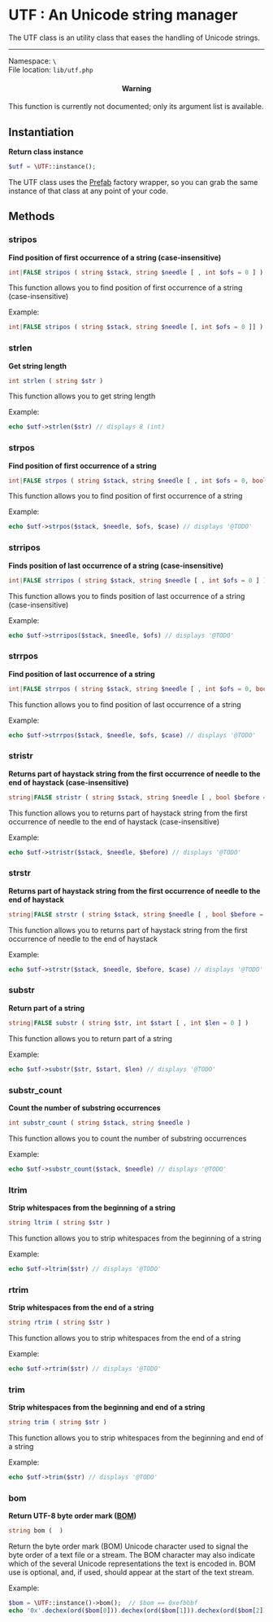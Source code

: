 # UTF : An Unicode string manager

The UTF class is an utility class that eases the handling of Unicode strings.

---

Namespace: `\` <br>
File location: `lib/utf.php`

<div class="alert alert-error"><h4 style="text-align:center">Warning</h4>
<p>This function is currently not documented; only its argument list is available.</p></div>

## Instantiation

**Return class instance**


```php
$utf = \UTF::instance();
```

The UTF class uses the [Prefab](prefab-registry) factory wrapper, so you can grab the same instance of that class at any point of your code.


## Methods


### stripos

**Find position of first occurrence of a string (case-insensitive)**

``` php
int|FALSE stripos ( string $stack, string $needle [ , int $ofs = 0 ] ) 
```

This function allows you to find position of first occurrence of a string (case-insensitive)

Example:

``` php
int|FALSE stripos ( string $stack, string $needle [, int $ofs = 0 ]] )
```

### strlen

**Get string length**

``` php
int strlen ( string $str ) 
```

This function allows you to get string length

Example:

``` php
echo $utf->strlen($str) // displays 8 (int)
```

### strpos

**Find position of first occurrence of a string**

``` php
int|FALSE strpos ( string $stack, string $needle [ , int $ofs = 0, bool $case = FALSE ] ] ) 
```

This function allows you to find position of first occurrence of a string

Example:

``` php
echo $utf->strpos($stack, $needle, $ofs, $case) // displays '@TODO' 
```

### strripos

**Finds position of last occurrence of a string (case-insensitive)**

``` php
int|FALSE strripos ( string $stack, string $needle [ , int $ofs = 0 ] ) 
```

This function allows you to finds position of last occurrence of a string (case-insensitive)

Example:

``` php
echo $utf->strripos($stack, $needle, $ofs) // displays '@TODO' 
```

### strrpos

**Find position of last occurrence of a string**

``` php
int|FALSE strrpos ( string $stack, string $needle [ , int $ofs = 0, bool $case = FALSE ] ] ) 
```

This function allows you to find position of last occurrence of a string

Example:

``` php
echo $utf->strrpos($stack, $needle, $ofs, $case) // displays '@TODO' 
```

### stristr

**Returns part of haystack string from the first occurrence of needle to the end of haystack (case-insensitive)**

``` php
string|FALSE stristr ( string $stack, string $needle [ , bool $before = FALSE ] ) 
```

This function allows you to returns part of haystack string from the first occurrence of needle to the end of haystack (case-insensitive)

Example:

``` php
echo $utf->stristr($stack, $needle, $before) // displays '@TODO' 
```

### strstr

**Returns part of haystack string from the first occurrence of needle to the end of haystack**

``` php
string|FALSE strstr ( string $stack, string $needle [ , bool $before = FALSE, bool $case = FALSE ] ] ) 
```

This function allows you to returns part of haystack string from the first occurrence of needle to the end of haystack

Example:

``` php
echo $utf->strstr($stack, $needle, $before, $case) // displays '@TODO' 
```

### substr

**Return part of a string**

``` php
string|FALSE substr ( string $str, int $start [ , int $len = 0 ] ) 
```

This function allows you to return part of a string

Example:

``` php
echo $utf->substr($str, $start, $len) // displays '@TODO' 
```

### substr_count

**Count the number of substring occurrences**

``` php
int substr_count ( string $stack, string $needle ) 
```

This function allows you to count the number of substring occurrences

Example:

``` php
echo $utf->substr_count($stack, $needle) // displays '@TODO' 
```

### ltrim

**Strip whitespaces from the beginning of a string**

``` php
string ltrim ( string $str ) 
```

This function allows you to strip whitespaces from the beginning of a string

Example:

``` php
echo $utf->ltrim($str) // displays '@TODO' 
```

### rtrim

**Strip whitespaces from the end of a string**

``` php
string rtrim ( string $str ) 
```

This function allows you to strip whitespaces from the end of a string

Example:

``` php
echo $utf->rtrim($str) // displays '@TODO' 
```

### trim

**Strip whitespaces from the beginning and end of a string**

``` php
string trim ( string $str ) 
```

This function allows you to strip whitespaces from the beginning and end of a string

Example:

``` php
echo $utf->trim($str) // displays '@TODO' 
```

### bom

**Return UTF-8 byte order mark ([BOM](http://en.wikipedia.org/wiki/Byte_order_mark "Wikipedia :: Byte order mark"))**

``` php
string bom (  ) 
```

Return the byte order mark (BOM) Unicode character used to signal the byte order of a text file or a stream. The BOM character may also indicate which of the several Unicode representations the text is encoded in. BOM use is optional, and, if used, should appear at the start of the text stream.

Example:

``` php
$bom = \UTF::instance()->bom();  // $bom == 0xefbbbf
echo '0x'.dechex(ord($bom[0])).dechex(ord($bom[1])).dechex(ord($bom[2]));  //  displays '0xefbbbf'
```

